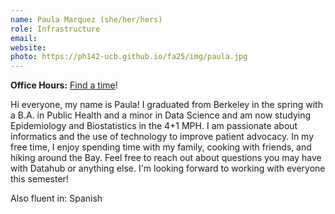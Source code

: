 ```yaml
---
name: Paula Marquez (she/her/hers)
role: Infrastructure
email: 
website: 
photo: https://ph142-ucb.github.io/fa25/img/paula.jpg
---
```


**Office Hours:** [Find a time](https://calendly.com/paulamarquez-berkeley/office-hours)!

Hi everyone, my name is Paula! I graduated from Berkeley in the spring with a B.A. in Public Health and a minor in Data Science and am now studying Epidemiology and Biostatistics in the 4+1 MPH. I am passionate about informatics and the use of technology to improve patient advocacy. In my free time, I enjoy spending time with my family, cooking with friends, and hiking around the Bay. Feel free to reach out about questions you may have with Datahub or anything else. I'm looking forward to working with everyone this semester! 

Also fluent in: Spanish 